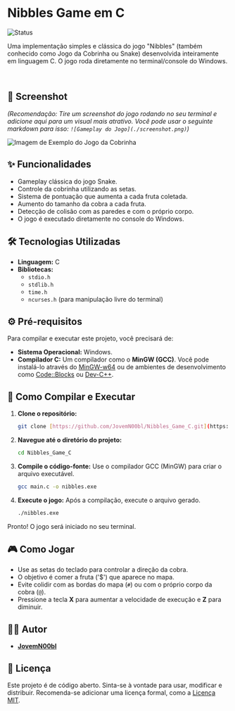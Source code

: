 # Nibbles Game em C

![Status](https://img.shields.io/badge/status-conclu%C3%ADdo-green)

Uma implementação simples e clássica do jogo "Nibbles" (também conhecido como Jogo da Cobrinha ou Snake) desenvolvida inteiramente em linguagem C. O jogo roda diretamente no terminal/console do Windows.


<br>

## 📸 Screenshot

*(Recomendação: Tire um screenshot do jogo rodando no seu terminal e adicione aqui para um visual mais atrativo. Você pode usar o seguinte markdown para isso: `![Gameplay do Jogo](./screenshot.png)`)*

![Imagem de Exemplo do Jogo da Cobrinha](https://user-images.githubusercontent.com/3997799/103986095-7f999500-5149-11eb-9169-216991789c0a.png)

## ✨ Funcionalidades

-   Gameplay clássica do jogo Snake.
-   Controle da cobrinha utilizando as setas.
-   Sistema de pontuação que aumenta a cada fruta coletada.
-   Aumento do tamanho da cobra a cada fruta.
-   Detecção de colisão com as paredes e com o próprio corpo.
-   O jogo é executado diretamente no console do Windows.

## 🛠️ Tecnologias Utilizadas

-   **Linguagem:** C
-   **Bibliotecas:**
    -   `stdio.h`
    -   `stdlib.h`
    -   `time.h`
    -   `ncurses.h` (para manipulação livre do terminal)
    

## ⚙️ Pré-requisitos

Para compilar e executar este projeto, você precisará de:

-   **Sistema Operacional:** Windows.
-   **Compilador C:** Um compilador como o **MinGW (GCC)**. Você pode instalá-lo através do [MinGW-w64](https://www.mingw-w64.org/downloads/) ou de ambientes de desenvolvimento como [Code::Blocks](http://www.codeblocks.org/downloads) ou [Dev-C++](https://sourceforge.net/projects/orwelldevcpp/).

## 🚀 Como Compilar e Executar

1.  **Clone o repositório:**
    ```bash
    git clone [https://github.com/JovemN00bl/Nibbles_Game_C.git](https://github.com/JovemN00bl/Nibbles_Game_C.git)
    ```

2.  **Navegue até o diretório do projeto:**
    ```bash
    cd Nibbles_Game_C
    ```

3.  **Compile o código-fonte:**
    Use o compilador GCC (MinGW) para criar o arquivo executável.
    ```bash
    gcc main.c -o nibbles.exe
    ```

4.  **Execute o jogo:**
    Após a compilação, execute o arquivo gerado.
    ```bash
    ./nibbles.exe
    ```

Pronto! O jogo será iniciado no seu terminal.

## 🎮 Como Jogar

-   Use as setas do teclado para controlar a direção da cobra.
-   O objetivo é comer a fruta ('$') que aparece no mapa.
-   Evite colidir com as bordas do mapa (`#`) ou com o próprio corpo da cobra (`@`).
-   Pressione a tecla **X** para aumentar a velocidade de execução e **Z** para diminuir.

## 👨‍💻 Autor

-   **[JovemN00bl](https://github.com/JovemN00bl)**

## 📄 Licença

Este projeto é de código aberto. Sinta-se à vontade para usar, modificar e distribuir. Recomenda-se adicionar uma licença formal, como a [Licença MIT](https://opensource.org/licenses/MIT).
